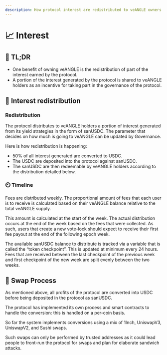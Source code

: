 ```yaml
---
description: How protocol interest are redistributed to veANGLE owners
---
```


# 📈 Interest

## 🔎 TL;DR

- One benefit of owning veANGLE is the redistribution of part of the interest earned by the protocol.
- A portion of the interest generated by the protocol is shared to veANGLE holders as an incentive for taking part in the governance of the protocol.

## 💝 Interest redistribution

### Redistribution

The protocol distributes to veANGLE holders a portion of interest generated from its yield strategies in the form of sanUSDC. The parameter that decides on how much is going to veANGLE can be updated by Governance.

Here is how redistribution is happening:

- 50% of all interest generated are converted to USDC.
- The USDC are deposited into the protocol against sanUSDC.
- The sanUSDC are then redeemable by veANGLE holders according to the distribution detailed below.

### ⏲️ Timeline

Fees are distributed weekly. The proportional amount of fees that each user is to receive is calculated based on their veANGLE balance relative to the total veANGLE supply.

This amount is calculated at the start of the week. The actual distribution occurs at the end of the week based on the fees that were collected. As such, users that create a new vote-lock should expect to receive their first fee payout at the end of the following epoch week.

The available sanUSDC balance to distribute is tracked via a variable that is called the “token checkpoint”. This is updated at minimum every 24 hours. Fees that are received between the last checkpoint of the previous week and first checkpoint of the new week are split evenly between the two weeks.

## 💱 Swap Process

As mentioned above, all profits of the protocol are converted into USDC before being deposited in the protocol as sanUSDC.

The protocol has implemented its own process and smart contracts to handle the conversion: this is handled on a per-coin basis.

So far the system implements conversions using a mix of 1Inch, UniswapV3, UniswapV2, and Sushi swaps.

Such swaps can only be performed by trusted addresses as it could lead people to front-run the protocol for swaps and plan for elaborate sandwich attacks.
